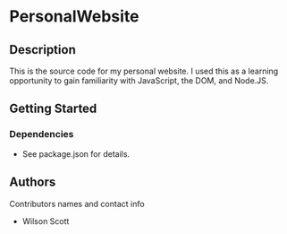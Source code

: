 # PersonalWebsite

## Description

This is the source code for my personal website. I used this as a learning opportunity to gain familiarity with JavaScript, the DOM, and Node.JS. 

## Getting Started

### Dependencies

* See package.json for details.

## Authors

Contributors names and contact info

* Wilson Scott 